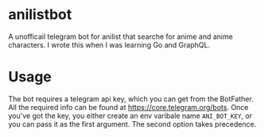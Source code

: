 # anilistbot
A unofficail telegram bot for anilist that searche for anime and anime characters. I wrote this when I was learning Go and GraphQL. 

# Usage
The bot requires a telegram api key, which you can get from the BotFather. All the required info can be found at https://core.telegram.org/bots. Once you've got the key, you either create an env varibale name `ANI_BOT_KEY`, or you can pass it as the first argument. The second option takes precedence.
